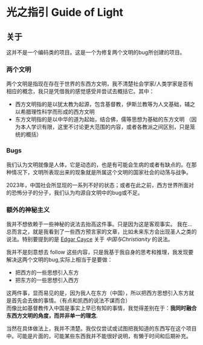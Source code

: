 # 光之指引 Guide of Light

## 关于
这并不是一个编码类的项目。这是一个为修复两个文明的bug所创建的项目。

### 两个文明
两个文明是指现在存在于世界的东西方文明，我不清楚社会学家/人类学家是否有相应的概念，我只是凭借我的感觉感受并尝试去概括它。其中：

* 西方文明指的是以犹太教为起源，包含基督教，伊斯兰教等为人文基础，辅之以希腊理性科学而形成的西方文明
* 东方文明指的是以中华的道为起始，结合佛，儒等思想为基础的东方文明
（因为本人学识有限，这里不讨论更大范围的内容，或者各教派之间区别，只是笼统的概括）

### Bugs
我们认为文明就像是人体，它是动态的，也是有可能会生病的或者有缺点的。在那种情况下，文明所表现出来的现象就是所属这个文明的国家社会的动荡与战争。

2023年，中国社会所显现的一系列不好的状态；或者在此之前，西方世界所面对的恐怖分子的分子，我们认为均源自文明中的bug或不足。

### 额外的神秘主义
我并不想依赖于一些神秘的说法去抬高这件事。只是因为这是客观事实。
我在...总而言之，就是我看到了一些西方预言家的文章，比如未来东方会出现圣人之类的说法。特别要提到的是 <a href="https://en.wikipedia.org/wiki/Edgar_Cayce">Edgar Cayce</a> 关于 _中国与Christianity_ 的说法。

我并不是刻意想去 follow 这些内容，只是我基于我自身的思考和推理，我发现要解决这两个文明的bug,实际上相当于是要做： 

* 把西方的一些思想引入东方
* 把东方的一些思想引入西方

这两件事，显而易见的是，因为我人在东方（中国），所以把西方思想引入东方就是首先会去做的事情。（有点和凯西的说法不谋而合）  
而像比如基督教传入中国是事实上早已有知的事情，我觉得差别在于：**我同时融合东西方文明的角度，而并非单一的理念**.

当然在具体做法上，我并不清楚。我仅仅尝试或试图把我知道的东西写在这个项目中。可能是片面的，可能某些东西我并不能很好说明，有懒于时间和后期补充。
